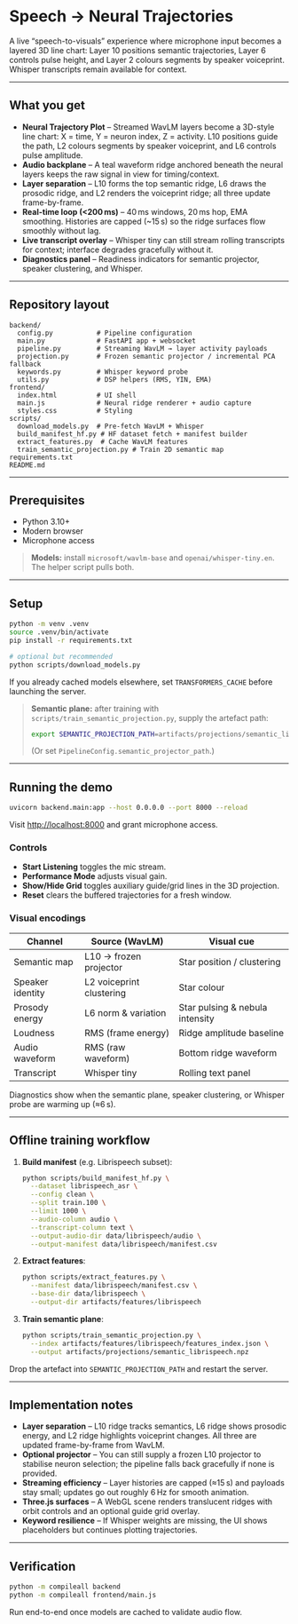 # Speech → Neural Trajectories

A live “speech-to-visuals” experience where microphone input becomes a layered 3D line chart: Layer 10 positions semantic trajectories, Layer 6 controls pulse height, and Layer 2 colours segments by speaker voiceprint. Whisper transcripts remain available for context.

---

## What you get

- **Neural Trajectory Plot** – Streamed WavLM layers become a 3D-style line chart: X = time, Y = neuron index, Z = activity. L10 positions guide the path, L2 colours segments by speaker voiceprint, and L6 controls pulse amplitude.
- **Audio backplane** – A teal waveform ridge anchored beneath the neural layers keeps the raw signal in view for timing/context.
- **Layer separation** – L10 forms the top semantic ridge, L6 draws the prosodic ridge, and L2 renders the voiceprint ridge; all three update frame-by-frame.
- **Real-time loop (<200 ms)** – 40 ms windows, 20 ms hop, EMA smoothing. Histories are capped (~15 s) so the ridge surfaces flow smoothly without lag.
- **Live transcript overlay** – Whisper tiny can still stream rolling transcripts for context; interface degrades gracefully without it.
- **Diagnostics panel** – Readiness indicators for semantic projector, speaker clustering, and Whisper.

---

## Repository layout

```
backend/
  config.py           # Pipeline configuration
  main.py             # FastAPI app + websocket
  pipeline.py         # Streaming WavLM → layer activity payloads
  projection.py       # Frozen semantic projector / incremental PCA fallback
  keywords.py         # Whisper keyword probe
  utils.py            # DSP helpers (RMS, YIN, EMA)
frontend/
  index.html          # UI shell
  main.js             # Neural ridge renderer + audio capture
  styles.css          # Styling
scripts/
  download_models.py  # Pre-fetch WavLM + Whisper
  build_manifest_hf.py # HF dataset fetch + manifest builder
  extract_features.py  # Cache WavLM features
  train_semantic_projection.py # Train 2D semantic map
requirements.txt
README.md
```

---

## Prerequisites

- Python 3.10+
- Modern browser
- Microphone access

> **Models:** install `microsoft/wavlm-base` and `openai/whisper-tiny.en`. The helper script pulls both.

---

## Setup

```bash
python -m venv .venv
source .venv/bin/activate
pip install -r requirements.txt

# optional but recommended
python scripts/download_models.py
```

If you already cached models elsewhere, set `TRANSFORMERS_CACHE` before launching the server.

> **Semantic plane:** after training with `scripts/train_semantic_projection.py`, supply the artefact path:
>
> ```bash
> export SEMANTIC_PROJECTION_PATH=artifacts/projections/semantic_librispeech.npz
> ```
>
> (Or set `PipelineConfig.semantic_projector_path`.)

---

## Running the demo

```bash
uvicorn backend.main:app --host 0.0.0.0 --port 8000 --reload
```

Visit [http://localhost:8000](http://localhost:8000) and grant microphone access.

### Controls

- **Start Listening** toggles the mic stream.
- **Performance Mode** adjusts visual gain.
- **Show/Hide Grid** toggles auxiliary guide/grid lines in the 3D projection.
- **Reset** clears the buffered trajectories for a fresh window.

### Visual encodings

| Channel          | Source (WavLM)                 | Visual cue                       |
|------------------|-------------------------------|----------------------------------|
| Semantic map     | L10 → frozen projector        | Star position / clustering       |
| Speaker identity | L2 voiceprint clustering      | Star colour                      |
| Prosody energy   | L6 norm & variation           | Star pulsing & nebula intensity  |
| Loudness         | RMS (frame energy)            | Ridge amplitude baseline         |
| Audio waveform   | RMS (raw waveform)            | Bottom ridge waveform            |
| Transcript       | Whisper tiny                  | Rolling text panel               |

Diagnostics show when the semantic plane, speaker clustering, or Whisper probe are warming up (≈6 s).

---

## Offline training workflow

1. **Build manifest** (e.g. Librispeech subset):
   ```bash
   python scripts/build_manifest_hf.py \
     --dataset librispeech_asr \
     --config clean \
     --split train.100 \
     --limit 1000 \
     --audio-column audio \
     --transcript-column text \
     --output-audio-dir data/librispeech/audio \
     --output-manifest data/librispeech/manifest.csv
   ```
2. **Extract features**:
   ```bash
   python scripts/extract_features.py \
     --manifest data/librispeech/manifest.csv \
     --base-dir data/librispeech \
     --output-dir artifacts/features/librispeech
   ```
3. **Train semantic plane**:
   ```bash
   python scripts/train_semantic_projection.py \
     --index artifacts/features/librispeech/features_index.json \
     --output artifacts/projections/semantic_librispeech.npz
   ```

Drop the artefact into `SEMANTIC_PROJECTION_PATH` and restart the server.

---

## Implementation notes

- **Layer separation** – L10 ridge tracks semantics, L6 ridge shows prosodic energy, and L2 ridge highlights voiceprint changes. All three are updated frame-by-frame from WavLM.
- **Optional projector** – You can still supply a frozen L10 projector to stabilise neuron selection; the pipeline falls back gracefully if none is provided.
- **Streaming efficiency** – Layer histories are capped (≈15 s) and payloads stay small; updates go out roughly 6 Hz for smooth animation.
- **Three.js surfaces** – A WebGL scene renders translucent ridges with orbit controls and an optional guide grid overlay.
- **Keyword resilience** – If Whisper weights are missing, the UI shows placeholders but continues plotting trajectories.

---

## Verification

```bash
python -m compileall backend
python -m compileall frontend/main.js
```

Run end-to-end once models are cached to validate audio flow.
